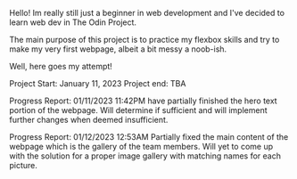 Hello! Im really still just a beginner in web development and I've decided to learn web dev in The Odin Project. 

The main purpose of this project is to practice my flexbox skills and try to make my very first webpage, albeit a bit messy a noob-ish.

Well, here goes my attempt!

Project Start: January 11, 2023
Project end: TBA

Progress Report: 01/11/2023 11:42PM
have partially finished the hero text portion of the webpage. Will determine if sufficient and will implement further changes when deemed insufficient.

Progress Report: 01/12/2023 12:53AM
Partially fixed the main content of the webpage which is the gallery of the team members. Will yet to come up with the solution for a proper image gallery with matching names for each picture.